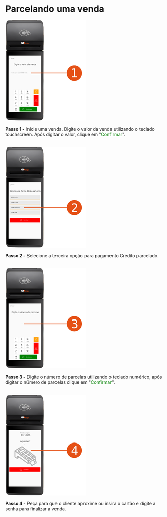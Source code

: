 # Parcelando uma venda

<img width="50%" src="/assets/prints/maquininha_smart_parcelar_venda_1.png" />

**Passo 1 -** Inicie uma venda. Digite o valor da venda utilizando o teclado touchscreen. Após digitar o valor, clique em "<mark style="color:green;background-color:white;">Confirmar</mark>".

<br>

<img width="50%" src="/assets/prints/maquininha_smart_parcelar_venda_2.png" />

**Passo 2 -** Selecione a terceira opção para pagamento Crédito parcelado.

<br>

<img width="50%" src="/assets/prints/maquininha_smart_parcelar_venda_3.png" />

**Passo 3 -** Digite o número de parcelas utilizando o teclado numérico, após digitar o número de parcelas clique em "<mark style="color:green;background-color:white;">Confirmar</mark>".

<br>

<img width="50%" src="/assets/prints/maquininha_smart_parcelar_venda_4.png" />

**Passo 4 -** Peça para que o cliente aproxime ou insira o cartão e digite a senha para finalizar a venda.